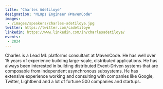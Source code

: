 ```yaml
---
title: "Charles Adetiloye"
designation: "MLOps Engineer @MavenCode"
images:
 - /images/speakers/charles-adetiloye.jpg
twitter: https://twitter.com/cadetiloye
linkedin: https://www.linkedin.com/in/charlesadetiloye/
events:
 - 2024
---
```


Charles is a Lead ML platforms consultant at MavenCode. He has well over 15 years of experience building large-scale, distributed applications. He has always been interested in building distributed Event-Driven systems that are composable from independent asynchronous subsystems. He has extensive experience working and consulting with companies like Google, Twitter, Lightbend and a lot of fortune 500 companies and startups.